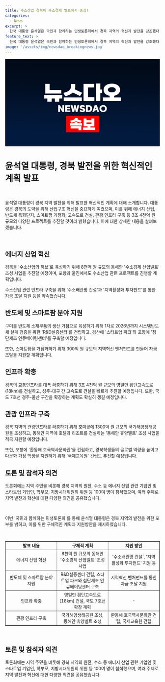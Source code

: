 ```yaml
---
title: 수소산업 경북이 수소경제 벨트에서 중심!
categories:
  - News
excerpt: >
  한국 대통령 윤석열은 국민과 함께하는 민생토론회에서 경북 지역의 혁신과 발전을 강조했다. 수소경제 산업벨트 조성, 허브로서의 경북 발전, 스타트업 코리아의 주역으로의 지원, 그리고 지역 인프라 강화 등의 다양한 사업을 추진하고 지역의 미래를 준비한다는 계획을 발표했다. 또한, 에너지 산업 허브 조성과 관련된 토론과 다양한 공약 발표로 토론회를 성공적으로 마무리했다.
feature_text: >
  한국 대통령 윤석열은 국민과 함께하는 민생토론회에서 경북 지역의 혁신과 발전을 강조했다. 수소경제 산업벨트 조성, 허브로서의 경북 발전, 스타트업 코리아의 주역으로의 지원, 그리고 지역 인프라 강화 등의 다양한 사업을 추진하고 지역의 미래를 준비한다는 계획을 발표했다. 또한, 에너지 산업 허브 조성과 관련된 토론과 다양한 공약 발표로 토론회를 성공적으로 마무리했다.
image: '/assets/img/newsdao_breakingnews.jpg'
---
```


<p><img src="/assets/img/newsdao_breakingnews.jpg" alt="implanttips 속보" /></p>

<h1 data-ke-size="size26">윤석열 대통령, 경북 발전을 위한 혁신적인 계획 발표</h1>

<p data-ke-size="size16">&nbsp;</p>

<p>윤석열 대통령이 경북 지역 발전을 위해 발표한 혁신적인 계획에 대해 소개합니다. 대통령은 경북의 도약을 위해 산업구조 혁신을 중요하게 여겼으며, 이를 위해 에너지 산업, 반도체 특화단지, 스마트팜 거점화, 고속도로 건설, 관광 인프라 구축 등 3조 4천억 원 규모의 다양한 프로젝트를 추진할 것이라 밝혔습니다. 이에 대한 상세한 내용을 살펴보겠습니다.</p>

<p data-ke-size="size16">&nbsp;</p>

<h2 data-ke-size="size26">에너지 산업 혁신</h2>

<p data-ke-size="size16">경북을 '수소산업의 허브'로 육성하기 위해 8천억 원 규모의 동해안 '수소경제 산업벨트' 조성 사업을 추진할 예정이며, 포항과 울진에서도 수소산업 관련 프로젝트를 진행할 계획입니다.</p>

<p data-ke-size="size16">수소산업 관련 인프라 구축을 위해 '수소배관망 건설'과 '지역활성화 투자펀드'를 통한 자금 조달 지원 등을 약속했습니다.</p>

<h2 data-ke-size="size26">반도체 및 스마트팜 분야 지원</h2>

<p data-ke-size="size16">구미를 반도체 소재부품의 생산 거점으로 육성하기 위해 1차로 2026년까지 시스템반도체 설계 검증을 위한 'R&D실증센터'를 건립하고, 경산에 '스타트업 파크'와 포항에 '첨단제조 인큐베이팅센터'를 구축할 예정입니다.</p>

<p data-ke-size="size16">또한, 스마트팜을 거점화하기 위해 300억 원 규모의 지역혁신 벤처펀드를 만들어 자금 조달을 지원할 계획입니다.</p>

<h2 data-ke-size="size26">인프라 확충</h2>

<p data-ke-size="size16">경북의 교통인프라를 대폭 확충하기 위해 3조 4천억 원 규모의 영일만 횡단고속도로(18km)를 건설하고, 성주-대구 간 고속도로 건설을 빠르게 추진할 예정입니다. 또한, 국도 7호선 경주-울산 구간을 확장하는 계획도 확실히 챙길 예정입니다.</p>

<h2 data-ke-size="size26">관광 인프라 구축</h2>

<p data-ke-size="size16">경북 지역의 관광인프라를 확충하기 위해 호미곶에 1300억 원 규모의 국가해양생태공원을 조성하고, 동해안 지역에 호텔과 리조트를 건설하는 '동해안 휴양벨트' 조성 사업을 적극 지원할 예정입니다.</p>

<p data-ke-size="size16">또한, 포항에 '환동해 호국역사문화관'을 건립하고, 경북학생들의 글로벌 역량을 높이고 다문화 가정 학생을 지원하기 위해 '국제교육원' 건립도 추진할 예정입니다.</p>

<h2 data-ke-size="size26">토론 및 참석자 의견</h2>

<p data-ke-size="size16">토론회에는 지역 주민을 비롯해 경북 지역의 원전, 수소 등 에너지 산업 관련 기업인 및 스타트업 기업인, 학부모, 지방시대위원회 위원 등 100여 명이 참석했으며, 여러 주제로 지역 발전과 혁신에 대한 다양한 의견을 공유했습니다.</p>

<p data-ke-size="size16">&nbsp;</p>

<p>이번 '국민과 함께하는 민생토론회'를 통해 윤석열 대통령은 경북 지역의 발전을 위한 포부를 밝히고, 이를 위한 구체적인 계획과 지원방안을 제시하였습니다.</p>

<p data-ke-size="size16">&nbsp;</p>

<table style="width: 100%;" border="1">
<tbody>
<tr>
<td style="width: 33.3333%; text-align: center; height: 17px;"><b>발표 내용</b></td>
<td style="width: 33.3333%; text-align: center; height: 17px;"><b>구체적 계획</b></td>
<td style="width: 33.3333%; text-align: center; height: 17px;"><b>지원 방안</b></td>
</tr>
<tr>
<td style="width: 33.3333%; text-align: center; height: 17px;">에너지 산업 혁신</td>
<td style="width: 33.3333%; text-align: center; height: 17px;">8천억 원 규모의 동해안 '수소경제 산업벨트' 조성 사업</td>
<td style="width: 33.3333%; text-align: center; height: 17px;">'수소배관망 건설', '지역활성화 투자펀드' 지원 등</td>
</tr>
<tr>
<td style="width: 33.3333%; text-align: center; height: 17px;">반도체 및 스마트팜 분야 지원</td>
<td style="width: 33.3333%; text-align: center; height: 17px;">R&D실증센터 건립, 스타트업 파크와 첨단제조 인큐베이팅센터 구축</td>
<td style="width: 33.3333%; text-align: center; height: 17px;">지역혁신 벤처펀드를 통한 자금 조달 지원</td>
</tr>
<tr>
<td style="width: 33.3333%; text-align: center; height: 17px;">인프라 확충</td>
<td style="width: 33.3333%; text-align: center; height: 17px;">영일만 횡단고속도로(18km) 건설, 국도 7호선 확장 계획</td>
<td style="width: 33.3333%; text-align: center; height: 17px;">-</td>
</tr>
<tr>
<td style="width: 33.3333%; text-align: center; height: 17px;">관광 인프라 구축</td>
<td style="width: 33.3333%; text-align: center; height: 17px;">국가해양생태공원 조성, 동해안 휴양벨트 조성</td>
<td style="width: 33.3333%; text-align: center; height: 17px;">환동해 호국역사문화관 건립, 국제교육원 건립</td>
</tr>
</tbody>
</table>

<p data-ke-size="size16">&nbsp;</p>

<h2 data-ke-size="size26">토론 및 참석자 의견</h2>

<p data-ke-size="size16">토론회에는 지역 주민을 비롯해 경북 지역의 원전, 수소 등 에너지 산업 관련 기업인 및 스타트업 기업인, 학부모, 지방시대위원회 위원 등 100여 명이 참석했으며, 여러 주제로 지역 발전과 혁신에 대한 다양한 의견을 공유했습니다.</p>

<p data-ke-size="size16">&nbsp;</p>


